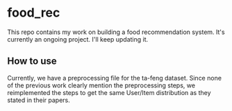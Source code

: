 # food_rec
This repo contains my work on building a food recommendation system. It's currently an ongoing project. I'll keep updating it.

## How to use
Currently, we have a preprocessing file for the ta-feng dataset. Since none of the previous work clearly mention the preprocessing steps, we reimplemented the steps to get the same User/Item distribution as they stated in their papers.
